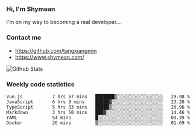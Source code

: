 ### Hi, I'm Shymean

I'm on my way to becoming a real developer...

### Contact me

- <https://github.com/tangxiangmin>
- <https://www.shymean.com/>

![Github Stats](https://github-readme-stats.vercel.app/api?username=tangxiangmin&show_icons=true&theme=dark)


###  Weekly code statistics

<!--START_SECTION:waka-->

```text
Vue.js           7 hrs 57 mins   ███████▒░░░░░░░░░░░░░░░░░   29.98 %
JavaScript       6 hrs 9 mins    █████▓░░░░░░░░░░░░░░░░░░░   23.20 %
TypeScript       5 hrs 33 mins   █████▒░░░░░░░░░░░░░░░░░░░   20.96 %
Markdown         3 hrs 50 mins   ███▓░░░░░░░░░░░░░░░░░░░░░   14.46 %
YAML             54 mins         █░░░░░░░░░░░░░░░░░░░░░░░░   03.39 %
Docker           26 mins         ▒░░░░░░░░░░░░░░░░░░░░░░░░   01.69 %
```

<!--END_SECTION:waka-->